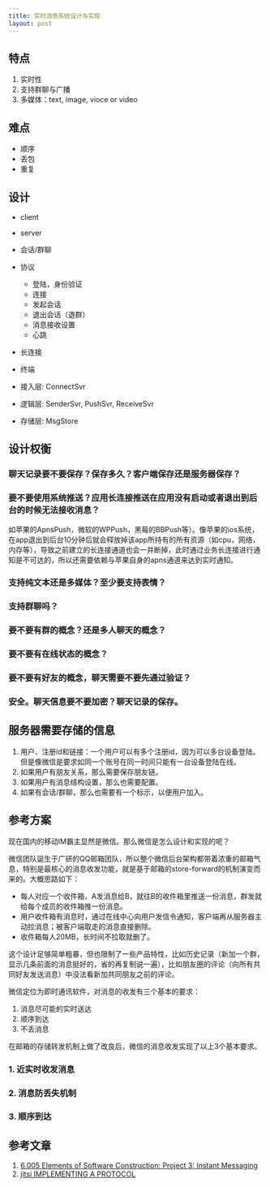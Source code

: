 ```yaml
---
title: 实时消息系统设计与实现
layout: post
---
```



特点
----

1. 实时性
2. 支持群聊与广播
3. 多媒体：text, image, vioce or video


难点
----

* 顺序
* 丢包
* 重复

设计
----

* client
* server
* 会话/群聊
* 协议
	* 登陆，身份验证
	* 连接
	* 发起会话
	* 退出会话（退群）
	* 消息接收设置
	* 心跳
* 长连接


* 终端
* 接入层: ConnectSvr
* 逻辑层: SenderSvr, PushSvr, ReceiveSvr
* 存储层: MsgStore


设计权衡
--------

### 聊天记录要不要保存？保存多久？客户端保存还是服务器保存？


### 要不要使用系统推送？应用长连接推送在应用没有启动或者退出到后台的时候无法接收消息？

如苹果的ApnsPush，微软的WPPush，黑莓的BBPush等）。像苹果的ios系统，在app退出到后台10分钟后就会释放掉该app所持有的所有资源（如cpu，网络，内存等），导致之前建立的长连接通道也会一并断掉，此时通过业务长连接进行通知是不可达的，所以还需要依赖与苹果自身的apns通道来达到实时通知。

### 支持纯文本还是多媒体？至少要支持表情？

### 支持群聊吗？

### 要不要有群的概念？还是多人聊天的概念？

### 要不要有在线状态的概念？

### 要不要有好友的概念，聊天需要不要先通过验证？

### 安全。聊天信息要不要加密？聊天记录的保存。

服务器需要存储的信息
--------------------

1. 用户、注册id和链接：一个用户可以有多个注册id，因为可以多台设备登陆。但是像微信是要求如同一个账号在同一时间只能有一台设备登陆在线。
2. 如果用户有朋友关系，那么需要保存朋友链。
3. 如果用户有消息结构设置，那么也需要配置。
4. 如果有会话/群聊，那么也需要有一个标示，以便用户加入。


参考方案
--------

现在国内的移动IM霸主显然是微信。那么微信是怎么设计和实现的呢？


微信团队诞生于广研的QQ邮箱团队，所以整个微信后台架构都带着浓重的邮箱气息，特别是最核心的消息收发功能，就是基于邮箱的store-forward的机制演变而来的。大概思路如下：

* 每人对应一个收件箱，A发消息给B，就往B的收件箱里推送一份消息，群发就给每个成员的收件箱推一份消息。
* 用户收件箱有消息时，通过在线中心向用户发信令通知，客户端再从服务器主动拉消息；被客户端取走的消息直接删除。
* 收件箱每人20MB，长时间不拉取就删了。

这个设计足够简单粗暴，但也限制了一些产品特性，比如历史记录（新加一个群，显示几条前面的消息挺好的，省的再复制说一遍），比如朋友圈的评论（向所有共同好友发送消息）中没法看新加共同朋友之前的评论。


微信定位为即时通讯软件，对消息的收发有三个基本的要求：

1. 消息尽可能的实时送达
2. 顺序到达
3. 不丢消息

在邮箱的存储转发机制上做了改良后，微信的消息收发实现了以上3个基本要求。

### 1. 近实时收发消息

### 2. 消息防丢失机制

### 3. 顺序到达


参考文章
--------

1. [6.005 Elements of Software Construction: Project 3: Instant Messaging](http://web.mit.edu/6.005/www/fa08/projects/guichat/assignment.html)
2. [jitsi IMPLEMENTING A PROTOCOL](https://jitsi.org/Documentation/HowToImplementProtocols7)